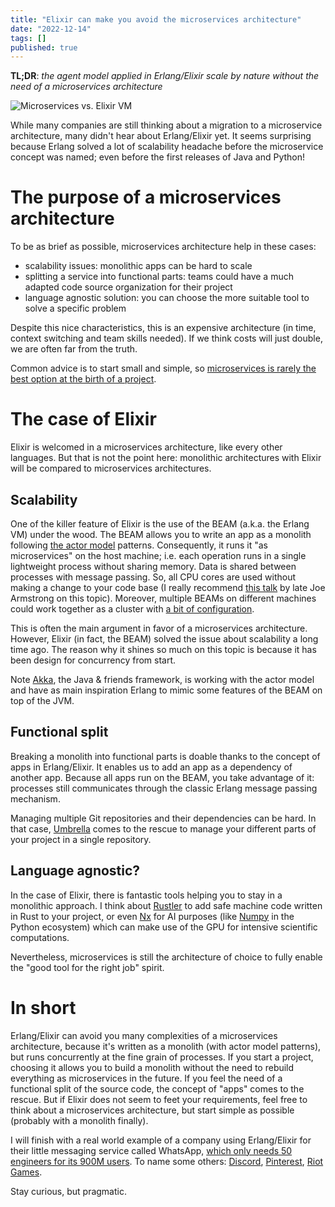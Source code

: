 ```yaml
---
title: "Elixir can make you avoid the microservices architecture"
date: "2022-12-14"
tags: []
published: true
---
```


**TL;DR**: *the agent model applied in Erlang/Elixir scale by nature without the need of a microservices architecture*

![Microservices vs. Elixir VM](/assets/posts/microservices-vs-elixir-vm-meme.avif)

While many companies are still thinking about a migration to a microservice architecture, many didn't hear about Erlang/Elixir yet. It seems surprising because Erlang solved a lot of scalability headache before the microservice concept was named; even before the first releases of Java and Python!

# The purpose of a microservices architecture

To be as brief as possible, microservices architecture help in these cases:
- scalability issues: monolithic apps can be hard to scale
- splitting a service into functional parts: teams could have a much adapted code source organization for their project
- language agnostic solution: you can choose the more suitable tool to solve a specific problem

Despite this nice characteristics, this is an expensive architecture (in time, context switching and team skills needed). If we think costs will just double, we are often far from the truth.

Common advice is to start small and simple, so [microservices is rarely the best option at the birth of a project](https://www.martinfowler.com/bliki/images/microservice-verdict/productivity.png).

# The case of Elixir

Elixir is welcomed in a microservices architecture, like every other languages. But that is not the point here: monolithic architectures with Elixir will be compared to microservices architectures.

## Scalability

One of the killer feature of Elixir is the use of the BEAM (a.k.a. the Erlang VM) under the wood. The BEAM allows you to write an app as a monolith following [the actor model](https://www.youtube.com/watch?v=ELwEdb_pD0k) patterns. Consequently, it runs it "as microservices" on the host machine; i.e. each operation runs in a single lightweight process without sharing memory. Data is shared between processes with message passing. So, all CPU cores are used without making a change to your code base (I really recommend [this talk](https://www.youtube.com/watch?v=bo5WL5IQAd0) by late Joe Armstrong on this topic). Moreover, multiple BEAMs on different machines could work together as a cluster with [a bit of configuration](https://www.youtube.com/watch?v=Z2r6ZEPX5e4).

This is often the main argument in favor of a microservices architecture. However, Elixir (in fact, the BEAM) solved the issue about scalability a long time ago. The reason why it shines so much on this topic is because it has been design for concurrency from start.

Note [Akka](https://akka.io/), the Java & friends framework, is working with the actor model and have as main inspiration Erlang to mimic some features of the BEAM on top of the JVM.

## Functional split

Breaking a monolith into functional parts is doable thanks to the concept of apps in Erlang/Elixir. It enables us to add an app as a dependency of another app. Because all apps run on the BEAM, you take advantage of it: processes still communicates through the classic Erlang message passing mechanism.

Managing multiple Git repositories and their dependencies can be hard. In that case, [Umbrella](https://medium.com/multiverse-tech/getting-our-feet-wet-with-elixir-umbrella-applications-8ba4b1f7b7dd) comes to the rescue to manage your different parts of your project in a single repository.

## Language agnostic?

In the case of Elixir, there is fantastic tools helping you to stay in a monolithic approach. I think about [Rustler](https://github.com/rusterlium/rustler) to add safe machine code written in Rust to your project, or even [Nx](https://www.youtube.com/watch?v=fPKMmJpAGWc) for AI purposes (like [Numpy](https://numpy.org/) in the Python ecosystem) which can make use of the GPU for intensive scientific computations.

Nevertheless, microservices is still the architecture of choice to fully enable the "good tool for the right job" spirit.

# In short

Erlang/Elixir can avoid you many complexities of a microservices architecture, because it's written as a monolith (with actor model patterns), but runs concurrently at the fine grain of processes. If you start a project, choosing it allows you to build a monolith without the need to rebuild everything as microservices in the future. If you feel the need of a functional split of the source code, the concept of "apps" comes to the rescue. But if Elixir does not seem to feet your requirements, feel free to think about a microservices architecture, but start simple as possible (probably with a monolith finally).

I will finish with a real world example of a company using Erlang/Elixir for their little messaging service called WhatsApp, [which only needs 50 engineers for its 900M users](https://www.wired.com/2015/09/whatsapp-serves-900-million-users-50-engineers/). To name some others: [Discord](https://discord.com/blog/how-discord-scaled-elixir-to-5-000-000-concurrent-users), [Pinterest](https://medium.com/pinterest-engineering/introducing-new-open-source-tools-for-the-elixir-community-2f7bb0bb7d8c), [Riot Games](https://technology.riotgames.com/news/riot-messaging-service).

Stay curious, but pragmatic.
